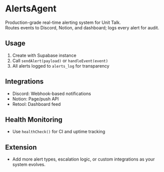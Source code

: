 # AlertsAgent

Production-grade real-time alerting system for Unit Talk.  
Routes events to Discord, Notion, and dashboard; logs every alert for audit.

## Usage

1. Create with Supabase instance  
2. Call `sendAlert(payload)` or `handleEvent(event)`
3. All alerts logged to `alerts_log` for transparency

## Integrations

- Discord: Webhook-based notifications
- Notion: Page/push API
- Retool: Dashboard feed

## Health Monitoring

- Use `healthCheck()` for CI and uptime tracking

## Extension

- Add more alert types, escalation logic, or custom integrations as your system evolves.
